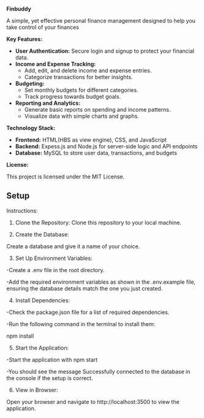 **Finbuddy**

A simple, yet effective personal finance management designed to help you take control of your finances

**Key Features:**

* **User Authentication:** Secure login and signup to protect your financial data.
* **Income and Expense Tracking:**
  * Add, edit, and delete income and expense entries.
  * Categorize transactions for better insights.
* **Budgeting:**
  * Set monthly budgets for different categories.
  * Track progress towards budget goals.
* **Reporting and Analytics:**
  * Generate basic reports on spending and income patterns.
  * Visualize data with simple charts and graphs.

**Technology Stack:**

* **Frontend:** HTML(HBS as view engine), CSS, and JavaScript
* **Backend:** Expess.js and Node.js for server-side logic and API endpoints
* **Database:** MySQL to store user data, transactions, and budgets

**License:**

This project is licensed under the MIT License.

## Setup
Instructions:

1. Clone the Repository:
Clone this repository to your local machine.


2. Create the Database:

Create a database and give it a name of your choice.



3. Set Up Environment Variables:

-Create a .env file in the root directory.

-Add the required environment variables as shown in the .env.example file, ensuring the database details match the one you just created.



4. Install Dependencies:

-Check the package.json file for a list of required dependencies.

-Run the following command in the terminal to install them:

npm install



5. Start the Application:

-Start the application with npm start

-You should see the message Successfully connected to the database in the console if the setup is correct.



6. View in Browser:

Open your browser and navigate to http://localhost:3500 to view the application.




